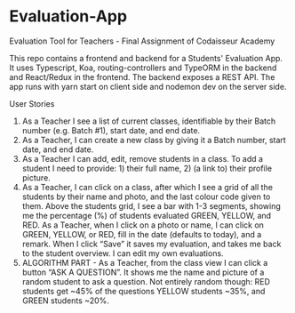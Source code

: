 # Evaluation-App

Evaluation Tool for Teachers - Final Assignment of Codaisseur Academy

This repo contains a frontend and backend for a Students' Evaluation App. It uses Typescript, Koa, routing-controllers and TypeORM in the backend and React/Redux in the frontend. The backend exposes a REST API.
The app runs with yarn start on client side and nodemon dev on the server side. 

User Stories
1. As a Teacher I see a list of current classes, identifiable by their Batch number (e.g. Batch #1), start date, and end date.
3. As a Teacher, I can create a new class by giving it a Batch number, start date, and end date.
4. As a Teacher I can add, edit, remove students in a class. To add a student I need to provide: 1) their full name, 2) (a link to) their profile picture.
5. As a Teacher, I can click on a class, after which I see a grid of all the students by their name and photo, and the last colour code given to them. Above the students grid, I see a bar with 1-3 segments, showing me the percentage (%) of students evaluated GREEN, YELLOW, and RED. As a Teacher, when I click on a photo or name, I can click on GREEN, YELLOW, or RED, fill in the date (defaults to today), and a remark. When I click “Save” it saves my evaluation, and takes me back to the student overview. I can edit my own evaluations. 
6. ALGORITHM PART - As a Teacher, from the class view I can click a button “ASK A QUESTION”. It shows me the name and picture of a random student to ask a question. Not entirely random though: RED students get ~45% of the questions YELLOW students ~35%, and GREEN students ~20%. 
